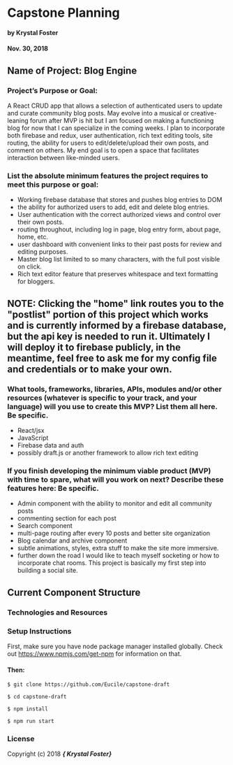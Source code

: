 # Capstone Planning

#### by Krystal Foster
#### Nov. 30, 2018

## Name of Project: Blog Engine

### Project’s Purpose or Goal:

A React CRUD app that allows a selection of authenticated users to update and curate community blog posts. May evolve into a musical or creative-leaning forum after MVP is hit but I am focused on making a functioning blog for now that I can specialize in the coming weeks. I plan to incorporate both firebase and redux, user authentication, rich text editing tools, site routing, the ability for users to edit/delete/upload their own posts, and comment on others. My end goal is to open a space that facilitates interaction between like-minded users.    

### List the absolute minimum features the project requires to meet this purpose or goal:

* Working firebase database that stores and pushes blog entries to DOM
* the ability for authorized users to add, edit and delete blog entries.
* User authentication with the correct authorized views and control over their own posts.
* routing throughout, including log in page, blog entry form, about page, home, etc.
* user dashboard with convenient links to their past posts for review and editing purposes.
* Master blog list limited to so many characters, with the full post visible on click.
* Rich text editor feature that preserves whitespace and text formatting for bloggers.

## NOTE: Clicking the "home" link routes you to the "postlist" portion of this project which works and is currently informed by a firebase database, but the api key is needed to run it. Ultimately I will deploy it to firebase publicly, in the meantime, feel free to ask me for my config file and credentials or to make your own.

### What tools, frameworks, libraries, APIs, modules and/or other resources (whatever is specific to your track, and your language) will you use to create this MVP? List them all here. Be specific.

* React/jsx
* JavaScript
* Firebase data and auth
* possibly draft.js or another framework to allow rich text editing

### If you finish developing the minimum viable product (MVP) with time to spare, what will you work on next? Describe these features here: Be specific.

* Admin component with the ability to monitor and edit all community posts
* commenting section for each post
* Search component
* multi-page routing after every 10 posts and better site organization
* Blog calendar and archive component  
* subtle animations, styles, extra stuff to make the site more immersive.
* further down the road I would like to teach myself socketing or how to incorporate chat rooms. This project is basically my first step into building a social site.

## Current Component Structure

### Technologies and Resources

### Setup Instructions

First, make sure you have node package manager installed globally. Check out https://www.npmjs.com/get-npm for information on that.

#### Then:

`$ git clone https://github.com/Eucile/capstone-draft`

`$ cd capstone-draft`

`$ npm install`

`$ npm run start`


### License

Copyright (c) 2018 **_{ Krystal Foster}_**
